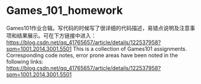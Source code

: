 # Games_101_homework
Games101作业合辑。写代码的时候写了很详细的代码描述，易错点说明及注意事项和结果展示。可在下方链接中进入：
https://blog.csdn.net/qq_41765657/article/details/122537958?spm=1001.2014.3001.5501
This is a collection of Games101 assignments. Corresponding code notes, error prone areas have been noted in the following links:
https://blog.csdn.net/qq_41765657/article/details/122537958?spm=1001.2014.3001.5501
